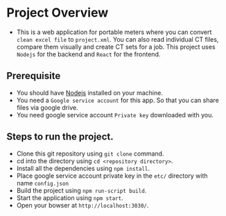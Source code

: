 # Project Overview
- This is a web application for portable meters where you can convert `clean excel file` to `project.xml`. You can also read individual CT files, compare them visually and create CT sets for a job. This project uses `Nodejs` for the backend and `React` for the frontend. 

## Prerequisite
- You should have [Nodejs](https://nodejs.org/en/) installed on your machine.
- You need a `Google service account` for this app. So that you can share files via google drive.
- You need google service account `Private key` downloaded with you.

## Steps to run the project.
- Clone this git repository using `git clone` command.
- cd into the directory using `cd <repository directory>`.
- Install all the dependencies using `npm install`.
- Place google service account private key in the `etc/` directory with name `config.json`
- Build the project using `npm run-script build`.
- Start the application using `npm start`.
- Open your bowser at `http://localhost:3030/`.

